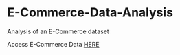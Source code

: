 # E-Commerce-Data-Analysis
Analysis of an E-Commerce dataset

Access E-Commerce Data [HERE](https://www.kaggle.com/datasets/gabrielramos87/an-online-shop-business)
